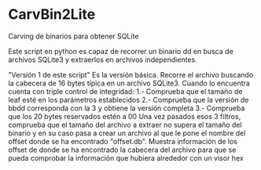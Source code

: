 # CarvBin2Lite
Carving de binarios para obtener SQLite

Este script en python es capaz de recorrer un binario dd en busca de archivos SQLite3 y extraerlos en archivos independientes.

"Versión 1 de este script"
Es la versión básica. 
Recorre el archivo buscando la cabecera de 16 bytes típica en un archivo SQLite3. Cuando lo encuentra cuenta con triple control de integridad:
1.- Comprueba que el tamaño de leaf esté en los parámetros establecidos
2.- Comprueba que la versión de bbdd corresponda con la 3 y obtiene la versión completa
3.- Comprueba que los 20 bytes reservados estén a 00
Una vez pasados esos 3 filtros, comprueba que el tamaño del archivo a extraer no supera el tamaño del binario y en su caso pasa a crear un archivo al que le pone el nombre del offset donde se ha encontrado "offset.db".
Muestra información de los offset de donde se ha encontrado la cabecera del archivo para que se pueda comprobar la información que hubiera alrededor con un visor hex
